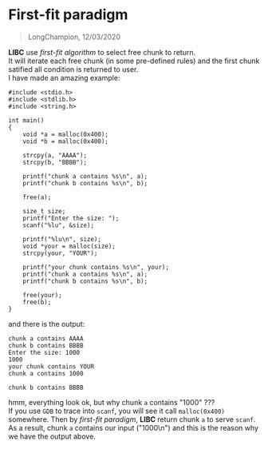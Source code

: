 # First-fit paradigm
> LongChampion, 12/03/2020

**LIBC** use *first-fit algorithm* to select free chunk to return.  
It will iterate each free chunk (in some pre-defined rules) and the first chunk satified all condition is returned to user.  
I have made an amazing example:
```
#include <stdio.h>
#include <stdlib.h>
#include <string.h>

int main()
{
    void *a = malloc(0x400);
    void *b = malloc(0x400);

    strcpy(a, "AAAA");
    strcpy(b, "BBBB");

    printf("chunk a contains %s\n", a);
    printf("chunk b contains %s\n", b);

    free(a);

    size_t size;
    printf("Enter the size: ");
    scanf("%lu", &size);

    printf("%lu\n", size);
    void *your = malloc(size);
    strcpy(your, "YOUR");

    printf("your chunk contains %s\n", your);
    printf("chunk a contains %s\n", a);
    printf("chunk b contains %s\n", b);

    free(your);
    free(b);
}
```
and there is the output:
```
chunk a contains AAAA
chunk b contains BBBB
Enter the size: 1000
1000
your chunk contains YOUR
chunk a contains 1000

chunk b contains BBBB
```
hmm, everything look ok, but why chunk `a` contains "1000" ???  
If you use `GDB` to trace into `scanf`, you will see it call `malloc(0x400)` somewhere.
Then by *first-fit paradigm*, **LIBC** return chunk `a` to serve `scanf`.
As a result, chunk `a` contains our input ("1000\n") and this is the reason why we have the output above.  
